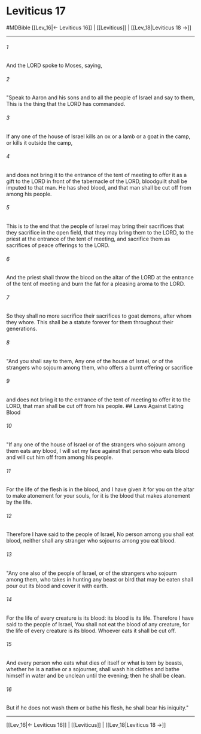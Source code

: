 # Leviticus 17
#MDBible
[[Lev_16|← Leviticus 16]] | [[Leviticus]] | [[Lev_18|Leviticus 18 →]]

***

###### 1 

And the LORD spoke to Moses, saying, 

###### 2 

"Speak to Aaron and his sons and to all the people of Israel and say to them, This is the thing that the LORD has commanded. 

###### 3 

If any one of the house of Israel kills an ox or a lamb or a goat in the camp, or kills it outside the camp, 

###### 4 

and does not bring it to the entrance of the tent of meeting to offer it as a gift to the LORD in front of the tabernacle of the LORD, bloodguilt shall be imputed to that man. He has shed blood, and that man shall be cut off from among his people. 

###### 5 

This is to the end that the people of Israel may bring their sacrifices that they sacrifice in the open field, that they may bring them to the LORD, to the priest at the entrance of the tent of meeting, and sacrifice them as sacrifices of peace offerings to the LORD. 

###### 6 

And the priest shall throw the blood on the altar of the LORD at the entrance of the tent of meeting and burn the fat for a pleasing aroma to the LORD. 

###### 7 

So they shall no more sacrifice their sacrifices to goat demons, after whom they whore. This shall be a statute forever for them throughout their generations. 

###### 8 

"And you shall say to them, Any one of the house of Israel, or of the strangers who sojourn among them, who offers a burnt offering or sacrifice 

###### 9 

and does not bring it to the entrance of the tent of meeting to offer it to the LORD, that man shall be cut off from his people. ## Laws Against Eating Blood 

###### 10 

"If any one of the house of Israel or of the strangers who sojourn among them eats any blood, I will set my face against that person who eats blood and will cut him off from among his people. 

###### 11 

For the life of the flesh is in the blood, and I have given it for you on the altar to make atonement for your souls, for it is the blood that makes atonement by the life. 

###### 12 

Therefore I have said to the people of Israel, No person among you shall eat blood, neither shall any stranger who sojourns among you eat blood. 

###### 13 

"Any one also of the people of Israel, or of the strangers who sojourn among them, who takes in hunting any beast or bird that may be eaten shall pour out its blood and cover it with earth. 

###### 14 

For the life of every creature is its blood: its blood is its life. Therefore I have said to the people of Israel, You shall not eat the blood of any creature, for the life of every creature is its blood. Whoever eats it shall be cut off. 

###### 15 

And every person who eats what dies of itself or what is torn by beasts, whether he is a native or a sojourner, shall wash his clothes and bathe himself in water and be unclean until the evening; then he shall be clean. 

###### 16 

But if he does not wash them or bathe his flesh, he shall bear his iniquity." 

***

[[Lev_16|← Leviticus 16]] | [[Leviticus]] | [[Lev_18|Leviticus 18 →]]
